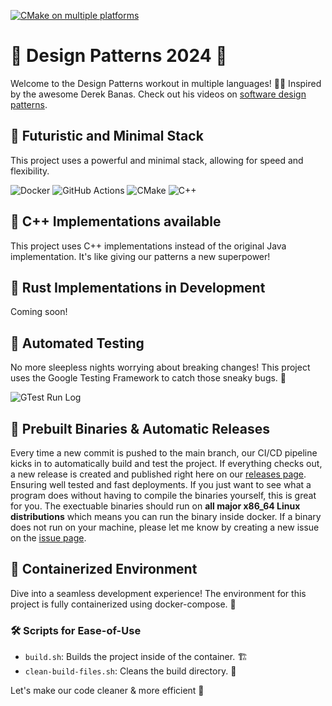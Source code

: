 [![CMake on multiple platforms](https://github.com/star-3gg/derek-banas-software-architecture/actions/workflows/cmake-multi-platform.yml/badge.svg)](https://github.com/star-3gg/derek-banas-software-architecture/actions/workflows/cmake-multi-platform.yml) 

# 🧩 Design Patterns 2024 🧩
Welcome to the Design Patterns workout in multiple languages! 🏋️‍♂️ Inspired by the awesome Derek Banas. Check out his videos on [software design patterns](https://www.youtube.com/watch?v=vNHpsC5ng_E&list=PL36enNxU148T1LqbycaineNGt6HUy2dXD&index=2).

## 🔮 Futuristic and Minimal Stack
This project uses a powerful and minimal stack, allowing for speed and flexibility.

![Docker](https://img.shields.io/badge/docker-%230db7ed.svg?style=for-the-badge&logo=docker&logoColor=white) ![GitHub Actions](https://img.shields.io/badge/GitHub_Actions-2088FF?style=for-the-badge&logo=github-actions&logoColor=white) ![CMake](https://img.shields.io/badge/CMake-%23008FBA.svg?style=for-the-badge&logo=cmake&logoColor=white) ![C++](https://img.shields.io/badge/c++-%2300599C.svg?style=for-the-badge&logo=c%2B%2B&logoColor=white) 

## 🚀 C++ Implementations available
This project uses C++ implementations instead of the original Java implementation. It's like giving our patterns a new superpower!

## 🦀 Rust Implementations in Development
Coming soon!

## 🧪 Automated Testing
No more sleepless nights worrying about breaking changes! This project uses the Google Testing Framework to catch those sneaky bugs. 🐛

![GTest Run Log](https://github.com/star-3gg/derek-banas-software-architecture/assets/147496446/5b47bfc2-589a-470d-9cc0-100d624ba8be)


## 🏁 Prebuilt Binaries & Automatic Releases
Every time a new commit is pushed to the main branch, our CI/CD pipeline kicks in to automatically build and test the project. 
If everything checks out, a new release is created and published right here on our [releases page](https://github.com/star-3gg/derek-banas-software-architecture/releases).
Ensuring well tested and fast deployments. If you just want to see what a program does without having to compile the binaries yourself,
this is great for you. The exectuable binaries should run on **all major x86_64 Linux distributions** which means you can run the binary inside docker.
If a binary does not run on your machine, please let me know by creating a new issue on the [issue page](https://github.com/star-3gg/derek-banas-software-architecture/issues).

## 🐳 Containerized Environment
Dive into a seamless development experience! The environment for this project is fully containerized using docker-compose. 🌊

### 🛠 Scripts for Ease-of-Use
- `build.sh`: Builds the project inside of the container. 🏗️
- `clean-build-files.sh`: Cleans the build directory. 🧹

Let's make our code cleaner & more efficient 🚀
